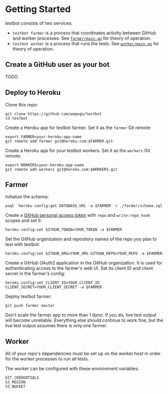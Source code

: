 # Getting Started

testbot consists of two services:

* `testbot farmer` is a process that coordinates activity between GitHub
  and worker processes.
  See [`farmer/main.go`](farmer/main.go) for theory of operation.
* `testbot worker` is a process that runs the tests.
  See [`worker/main.go`](worker/main.go) for theory of operation.

## Create a GitHub user as your bot

TODO

## Deploy to Heroku

Clone this repo:

```
git clone https://github.com/wepogo/testbot
cd testbot
```

Create a Heroku app for testbot farmer.
Set it as the `farmer` Git remote:

```
export FARMER=your-heroku-app-name
git remote add farmer git@heroku.com:$FARMER.git
```

Create a Heroku app for your testbot workers.
Set it as the `workers` Git remote:

```
export WORKERS=your-heroku-app-name
git remote add workers git@heroku.com:$WORKERS.git
```

## Farmer

Initialize the schema:

```
psql `heroku config:get DATABASE_URL -a $FARMER` < ./farmer/schema.sql
```

Create a [GitHub personal access token](https://github.com/settings/tokens)
with `repo` and `write:repo_hook` scopes and set it:

```
heroku config:set GITHUB_TOKEN=YOUR_TOKEN -a $FARMER
```

Set the GitHub organization and repository names of the repo
you plan to test with testbot:

```
heroku config:set GITHUB_ORG=YOUR_ORG GITHUB_REPO=YOUR_REPO -a $FARMER
```

Create a GitHub OAuth2 application in the GitHub organization.
It is used for authenticating access to the farmer's web UI.
Set its client ID and client secret in the farmer's config:

```
heroku config:set CLIENT_ID=YOUR_CLIENT_ID CLIENT_SECRET=YOUR_CLIENT_SECRET -a $FARMER
```

Deploy testbot farmer:

```
git push farmer master
```

Don't scale the farmer app to more than 1 dyno.
If you do, live test output will become unreliable.
Everything else should continue to work fine, but
the live test output assumes there is only one farmer.

## Worker

All of your repo's dependencies must be set up on the worker host
in order for the worker processes to run all tests.

The worker can be configured with these environment variables:

```
GIT_CREDENTIALS
S3_REGION
S3_BUCKET
```
